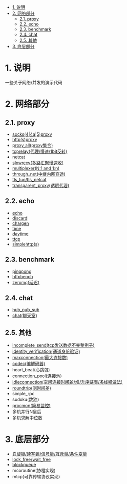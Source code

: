 <!-- TOC -->

- [1. 说明](#1-说明)
- [2. 网络部分](#2-网络部分)
    - [2.1. proxy](#21-proxy)
    - [2.2. echo](#22-echo)
    - [2.3. benchmark](#23-benchmark)
    - [2.4. chat](#24-chat)
    - [2.5. 其他](#25-其他)
- [3. 底层部分](#3-底层部分)

<!-- /TOC -->

<a id="markdown-1-说明" name="1-说明"></a>
# 1. 说明

一些关于网络/并发的演示代码

<a id="markdown-2-网络部分" name="2-网络部分"></a>
# 2. 网络部分

<a id="markdown-21-proxy" name="21-proxy"></a>
## 2.1. proxy

* [socks(4|4a|5)proxy](socks)
* [http(s)proxy](httpproxy)
* [proxy_all(proxy集合)](proxy_all)
* [tcprelay(代理/慢速/1bit反转)](tcprelay)
* [netcat](netcat)
* [slowrecv(多路汇聚慢速收)](slowrecv)
* [multiplexer(N:1 and 1:n)](multiplexer)
* [through_net(中继内网穿透)](multiplexer)
* [tls_tun/tls_netcat](tls_tun)
* [transparent_proxy(透明代理)](transparent_proxy)

<a id="markdown-22-echo" name="22-echo"></a>
## 2.2. echo

* [echo](echo)
* [discard](discard)
* [chargen](chargen)
* [time](time)
* [daytime](daytime)
* [ttcp](ttcp)
* [simplehttp(s)](simplehttp)

<a id="markdown-23-benchmark" name="23-benchmark"></a>
## 2.3. benchmark

* [pingpong](pingpong)
* [httpbench](http_bench)
* [zeromq(延迟)](zeromq)

<a id="markdown-24-chat" name="24-chat"></a>
## 2.4. chat

* [hub_pub_sub](hub)
* [chat(聊天室)](chat)

<a id="markdown-25-其他" name="25-其他"></a>
## 2.5. 其他

* [incomplete_send(tcp发送数据不完整例子)](incomplete_send)
* [identity_verification(通道身份验证)](verification)
* [maxconnection(最大连接数)](maxconnection)
* [codec(编解码器)](codec)
* heart_beat(心跳包)
* connection_pool(连接池)
* [idleconnection(空闲连接时间轮/堆/升序链表/多线程做法)](idleconnection)
* [roundtrip(测时间差)](roundtrip)
* simple_rpc
* sudoku(数独)
* [procmon(简易监控)](procmon)
* 多机并行N皇后
* 多机求解中位数

<a id="markdown-3-底层部分" name="3-底层部分"></a>
# 3. 底层部分

* [自旋锁/读写锁/信号量/互斥量/条件变量](sync)
* [lock_free/wait_free](sync)
* [blockqueue](blockqueue)
* mcoroutine(协程实现)
* mtcp(可靠传输协议实现)
